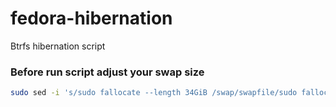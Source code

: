 # fedora-hibernation
Btrfs hibernation script 


### Before run script adjust your swap size
```bash
sudo sed -i 's/sudo fallocate --length 34GiB /swap/swapfile/sudo fallocate --length YOUR_SWAP_FILE_GiB /swap/swapfile/g' ~/.gc/fedora-hibernation/hibernation.sh
```